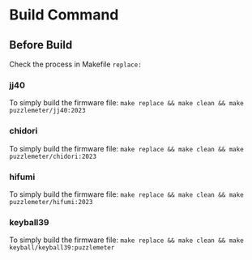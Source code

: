 # Build Command

## Before Build

Check the process in Makefile `replace:`

### jj40

To simply build the firmware file: `make replace && make clean && make puzzlemeter/jj40:2023`

<!-- To build and immediately flash: `make clean && make puzzlemeter/jj40:2023:flash` -->

### chidori

To simply build the firmware file: `make replace && make clean && make puzzlemeter/chidori:2023`

### hifumi

To simply build the firmware file: `make replace && make clean && make puzzlemeter/hifumi:2023`

### keyball39

To simply build the firmware file: `make replace && make clean && make keyball/keyball39:puzzlemeter`
